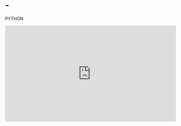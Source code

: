 # -
PYTHON
<iframe width="560" height="315" src="https://www.youtube.com/embed/SC6PiSbeIgQ?si=FwiRrZ0UGf1-yq_7" title="YouTube video player" frameborder="0" allow="accelerometer; autoplay; clipboard-write; encrypted-media; gyroscope; picture-in-picture; web-share" referrerpolicy="strict-origin-when-cross-origin" allowfullscreen></iframe>
